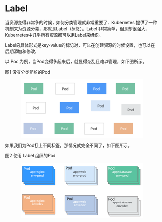 # Label 

当资源变得非常多的时候，如何分类管理就非常重要了，Kubernetes 提供了一种机制来为资源分类，那就是Label（标签）。Label 非常简单，但是却很强大，Kubernetes中几乎所有资源都可以用Label来组织。

Label的具体形式是key-value的标记对，可以在创建资源的时候设置，也可以在后期添加和修改。

以 Pod 为例，当Pod变得多起来后，就显得杂乱且难以管理，如下图所示。

图1 没有分类组织的Pod

<div  align="center">
	<img src="../assets/label.png" width = "400"  align=center />
</div>

如果我们为Pod打上不同标签，那情况就完全不同了，如下图所示。

图2 使用 Label 组织的Pod

<div  align="center">
	<img src="../assets/label2.png" width = "400"  align=center />
</div>